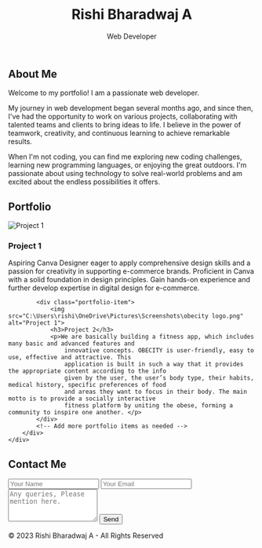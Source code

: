 <html lang="en">
<head>
    <meta charset="UTF-8">
    <title>My Portfolio</title>
    <link rel="stylesheet" href="day4_hw.css">
</head>
<body>

<header>
    <div class="container">
        <h1>Rishi Bharadwaj A</h1>
        <p>Web Developer</p>
    </div>
</header>

<section class="about">
    <div class="container">
        <h2>About Me</h2>
        <p>Welcome to my portfolio! I am a passionate web developer.</p>
        <p>My journey in web development began several months ago, and since then, I've had the opportunity to work on various projects, collaborating with talented teams and clients to bring ideas to life. I believe in the power of teamwork, creativity, and continuous learning to achieve remarkable results.</p>
        <p>When I'm not coding, you can find me exploring new coding challenges, learning new programming languages, or enjoying the great outdoors. I'm passionate about using technology to solve real-world problems and am excited about the endless possibilities it offers.</p>
    </div>
</section>

<section class="portfolio">
    <div class="container">
        <h2>Portfolio</h2>
        <div class="portfolio-items">
            <!-- Your portfolio items go here -->
            <div class="portfolio-item">
                <img src="C:\Users\rishi\Downloads\pp.png" alt="Project 1">
                <h3>Project 1</h3>
                <p>Aspiring Canva Designer eager to apply comprehensive
                    design skills and a passion for creativity in supporting
                    e-commerce brands. Proficient in Canva with a solid
                    foundation in design principles. Gain hands-on experience and further
                    develop expertise in digital design for e-commerce.</p>
            </div>

            <div class="portfolio-item">
                <img src="C:\Users\rishi\OneDrive\Pictures\Screenshots\obecity logo.png" alt="Project 1">
                <h3>Project 2</h3>
                <p>We are basically building a fitness app, which includes many basic and advanced features and 
                    innovative concepts. OBECITY is user-friendly, easy to use, effective and attractive. This 
                    application is built in such a way that it provides the appropriate content according to the info 
                    given by the user, the user’s body type, their habits, medical history, specific preferences of food 
                    and areas they want to focus in their body. The main motto is to provide a socially interactive 
                    fitness platform by uniting the obese, forming a community to inspire one another. </p>
            </div>
            <!-- Add more portfolio items as needed -->
        </div>
    </div>
</section>

<section class="contact">
    <div class="container">
        <h2>Contact Me</h2>
        <form action="#" method="post">
            <input type="text" name="name" placeholder="Your Name" required>
            <input type="email" name="email" placeholder="Your Email" required>
            <textarea name="message" placeholder="Any queries, Please mention here." rows="4" required></textarea>
            <input type="submit" value="Send">
        </form>
    </div>
</section>

<footer>
    <div class="container">
        <p>&copy; 2023 Rishi Bharadwaj A - All Rights Reserved</p>
    </div>
</footer>

</body>
</html>
